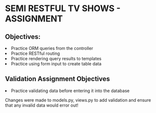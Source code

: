 <h1>SEMI RESTFUL TV SHOWS - ASSIGNMENT</h1>

<h2>Objectives:</h2>

<li> Practice ORM queries from the controller</li>
<li> Practice RESTful routing</li>
<li> Practice rendering query results to templates</li>
<li> Practice using form input to create table data</li>

<h2>Validation Assignment Objectives</h2>

<li>Practice validating data before entering it into the database</li>

<p>Changes were made to models.py, views.py to add validation and ensure that any invalid data would error out!</p>